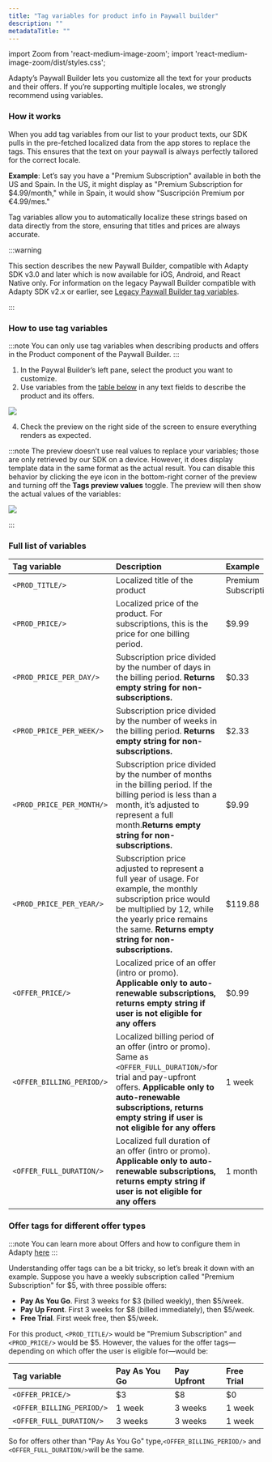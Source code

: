 ```yaml
---
title: "Tag variables for product info in Paywall builder"
description: ""
metadataTitle: ""
---
```


import Zoom from 'react-medium-image-zoom';
import 'react-medium-image-zoom/dist/styles.css';

Adapty’s Paywall Builder lets you customize all the text for your products and their offers. If you’re supporting multiple locales, we strongly recommend using variables.

### How it works

When you add tag variables from our list to your product texts, our SDK pulls in the pre-fetched localized data from the app stores to replace the tags. This ensures that the text on your paywall is always perfectly tailored for the correct locale.

**Example**: Let’s say you have a "Premium Subscription" available in both the US and Spain. In the US, it might display as "Premium Subscription for $4.99/month," while in Spain, it would show "Suscripción Premium por €4.99/mes."

Tag variables allow you to automatically localize these strings based on data directly from the store, ensuring that titles and prices are always accurate.

:::warning

This section describes the new Paywall Builder, compatible with Adapty SDK v3.0 and later which is now available for iOS, Android, and React Native only. For information on the legacy Paywall Builder compatible with Adapty SDK v2.x or earlier, see [Legacy Paywall Builder tag variables](paywall-builder-tag-variables-legacy).

:::

### How to use tag variables

:::note
You can only use tag variables when describing products and offers in the Product component of the Paywall Builder.
:::

1. In the Paywal Builder’s left pane, select the product you want to customize.
2. Use variables from the [table below](paywall-builder-tag-variables#full-list-of-variables) in any text fields to describe the product and its offers.


<Zoom>
  <img src={require('./img/0351661-tag_variables.webp').default}
  style={{
    border: '1px solid #727272', /* border width and color */
    width: '700px', /* image width */
    display: 'block', /* for alignment */
    margin: '0 auto' /* center alignment */
  }}
/>
</Zoom>





4. Check the preview on the right side of the screen to ensure everything renders as expected.

:::note
The preview doesn’t use real values to replace your variables; those are only retrieved by our SDK on a device. However, it does display template data in the same format as the actual result. You can disable this behavior by clicking the eye icon in the bottom-right corner of the preview and turning off the **Tags preview values** toggle. The preview will then show the actual values of the variables:


<Zoom>
  <img src={require('./img/da92d39-tags_preview_values.webp').default}
  style={{
    border: '1px solid #727272', /* border width and color */
    width: '700px', /* image width */
    display: 'block', /* for alignment */
    margin: '0 auto' /* center alignment */
  }}
/>
</Zoom>



:::

### Full list of variables

| Tag variable              | Description                                                                                                                                                                                                                               | Example              |
| :------------------------ | :---------------------------------------------------------------------------------------------------------------------------------------------------------------------------------------------------------------------------------------- | :------------------- |
| `<PROD_TITLE/>`           | Localized title of the product                                                                                                                                                                                                            | Premium Subscription |
| `<PROD_PRICE/>`           | Localized price of the product. For subscriptions, this is the price for one billing period.                                                                                                                                              | $9.99                |
| `<PROD_PRICE_PER_DAY/>`   | Subscription price divided by the number of days in the billing period. **Returns empty string for non-subscriptions.**                                                                                                                   | $0.33                |
| `<PROD_PRICE_PER_WEEK/>`  | Subscription price divided by the number of weeks in the billing period. **Returns empty string for non-subscriptions.**                                                                                                                  | $2.33                |
| `<PROD_PRICE_PER_MONTH/>` | Subscription price divided by the number of months in the billing period. If the billing period is less than a month, it’s adjusted to represent a full month.**Returns empty string for non-subscriptions.**                             | $9.99                |
| `<PROD_PRICE_PER_YEAR/>`  | Subscription price adjusted to represent a full year of usage. For example, the monthly subscription price would be multiplied by 12, while the yearly price remains the same. **Returns empty string for non-subscriptions.**            | $119.88              |
| `<OFFER_PRICE/>`          | Localized price of an offer (intro or promo). **Applicable only to auto-renewable subscriptions, returns empty string if user is not eligible for any offers**                                                                            | $0.99                |
| `<OFFER_BILLING_PERIOD/>` | Localized billing period of an offer (intro or promo). Same as `<OFFER_FULL_DURATION/>`for trial and pay-upfront offers. **Applicable only to auto-renewable subscriptions, returns empty string if user is not eligible for any offers** | 1 week               |
| `<OFFER_FULL_DURATION/>`  | Localized full duration of an offer (intro or promo). **Applicable only to auto-renewable subscriptions, returns empty string if user is not eligible for any offers**                                                                    | 1 month              |

### Offer tags for different offer types

:::note
You can learn more about Offers and how to configure them in Adapty [here](offers)
:::

Understanding offer tags can be a bit tricky, so let’s break it down with an example. Suppose you have a weekly subscription called "Premium Subscription" for $5, with three possible offers:

- **Pay As You Go**. First 3 weeks for $3 (billed weekly), then $5/week.
- **Pay Up Front**. First 3 weeks for $8 (billed immediately), then $5/week.
- **Free Trial**. First week free, then $5/week.

For this product, `<PROD_TITLE/>` would be "Premium Subscription" and `<PROD_PRICE/>` would be $5. However, the values for the offer tags—depending on which offer the user is eligible for—would be:

| Tag variable              | Pay As You Go | Pay Upfront | Free Trial |
| :------------------------ | :------------ | :---------- | :--------- |
| `<OFFER_PRICE/>`          | $3            | $8          | $0         |
| `<OFFER_BILLING_PERIOD/>` | 1 week        | 3 weeks     | 1 week     |
| `<OFFER_FULL_DURATION/>`  | 3 weeks       | 3 weeks     | 1 week     |

So for offers other than "Pay As You Go" type,`<OFFER_BILLING_PERIOD/>` and `<OFFER_FULL_DURATION/>`will be the same.